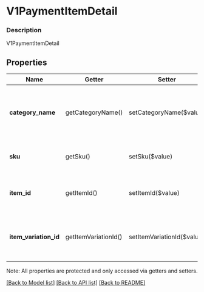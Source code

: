 # V1PaymentItemDetail

### Description

V1PaymentItemDetail

## Properties
Name | Getter | Setter | Type | Description | Notes
------------ | ------------- | ------------- | ------------- | ------------- | -------------
**category_name** | getCategoryName() | setCategoryName($value) | **string** | The name of the item&#39;s merchant-defined category, if any. | [optional] 
**sku** | getSku() | setSku($value) | **string** | The item&#39;s merchant-defined SKU, if any. | [optional] 
**item_id** | getItemId() | setItemId($value) | **string** | The unique ID of the item purchased, if any. | [optional] 
**item_variation_id** | getItemVariationId() | setItemVariationId($value) | **string** | The unique ID of the item variation purchased, if any. | [optional] 

Note: All properties are protected and only accessed via getters and setters.

[[Back to Model list]](../../README.md#documentation-for-models) [[Back to API list]](../../README.md#documentation-for-api-endpoints) [[Back to README]](../../README.md)

